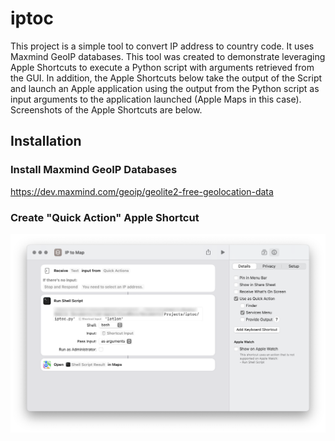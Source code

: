 # iptoc
This project is a simple tool to convert IP address to country code. It uses Maxmind GeoIP databases.  This tool was created to demonstrate leveraging Apple Shortcuts to execute a Python script with arguments retrieved from the GUI.  In addition, the Apple Shortcuts below take the output of the Script and launch an Apple application using the output from the Python script as input arguments to the application launched (Apple Maps in this case).  Screenshots of the Apple Shortcuts are below.
## Installation

### Install Maxmind GeoIP Databases
https://dev.maxmind.com/geoip/geolite2-free-geolocation-data

### Create "Quick Action" Apple Shortcut

![iptomap-quick.png](doc%2Fiptomap-quick.png)